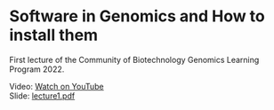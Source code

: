 # Software in Genomics and How to install them

First lecture of the Community of Biotechnology Genomics Learning Program 2022.

Video: [Watch on YouTube](https://youtu.be/_5D_lxRFe7w) <br/>
Slide: [lecture1.pdf](https://github.com/nahid18/cobgenomics-workshop-2022/blob/master/lecture-1/lecture1.pdf) <br/>
